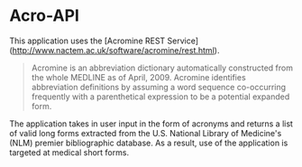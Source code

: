 # Acro-API

This application uses the [Acromine REST Service] (http://www.nactem.ac.uk/software/acromine/rest.html).

> Acromine is an abbreviation dictionary automatically constructed from the whole MEDLINE as of April, 2009. Acromine identifies abbreviation definitions by assuming a word sequence co-occurring frequently with a parenthetical expression to be a potential expanded form.

The application takes in user input in the form of acronyms and returns a list of valid long forms extracted from the U.S. National Library of Medicine's (NLM) premier bibliographic database. As a result, use of the application is targeted at medical short forms.

